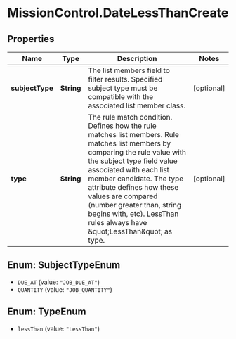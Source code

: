 # MissionControl.DateLessThanCreate

## Properties
Name | Type | Description | Notes
------------ | ------------- | ------------- | -------------
**subjectType** | **String** | The list members field to filter results. Specified subject type must be compatible with the associated list member class. | [optional] 
**type** | **String** | The rule match condition. Defines how the rule matches list members. Rule matches list members by comparing the rule value with the subject type field value associated with each list member candidate. The type attribute defines how these values are compared (number greater than, string begins with, etc). LessThan rules always have \&quot;LessThan\&quot; as type. | [optional] 

<a name="SubjectTypeEnum"></a>
## Enum: SubjectTypeEnum

* `DUE_AT` (value: `"JOB_DUE_AT"`)
* `QUANTITY` (value: `"JOB_QUANTITY"`)


<a name="TypeEnum"></a>
## Enum: TypeEnum

* `lessThan` (value: `"LessThan"`)


